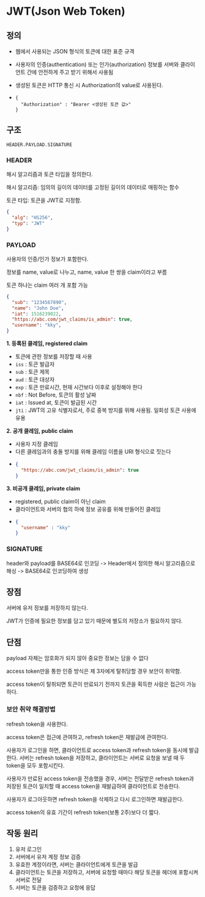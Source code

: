 # JWT(Json Web Token)
## 정의
- 웹에서 사용되는 JSON 형식의 토큰에 대한 표준 규격

- 사용자의 인증(authentication) 또는 인가(authorization) 정보를 서버와 클라이언트 간에 안전하게 주고 받기 위해서 사용됨

- 생성된 토큰은 HTTP 통신 시 Authorization의 value로 사용된다.
- ```
  {
    "Authorization" : "Bearer <생성된 토큰 값>"
  }
  ```
## 구조
`HEADER.PAYLOAD.SIGNATURE`   
### HEADER
해시 알고리즘과 토큰 타입을 정의한다.  

해시 알고리즘: 임의의 길이의 데이터를 고정된 길이의 데이터로 매핑하는 함수   

토큰 타입: 토큰을 JWT로 지정함.  
```json
{
  "alg": "HS256",
  "typ": "JWT"
}
```
### PAYLOAD
사용자의 인증/인가 정보가 포함한다.  

정보를 name, value로 나누고, name, value 한 쌍을 claim이라고 부름  

토큰 하나는 claim 여러 개 포함 가능  

```json
{
  "sub": "1234567890",
  "name": "John Doe",
  "iat": 1516239022,
  "https://abc.com/jwt_claims/is_admin": true,
  "username": "kky",
}
```

**1. 등록된 클레임, registered claim**
  - 토큰에 관한 정보를 저장할 때 사용
  - `iss` : 토큰 발급자
  - `sub` : 토큰 제목
  - `aud` : 토큰 대상자
  - `exp` : 토큰 만료시간, 현재 시간보다 이후로 설정해야 한다
  - `nbf` : Not Before, 토큰의 활성 날짜
  - `iat` : Issued at, 토큰이 발급된 시간
  - `jti` : JWT의 고유 식별자로서, 주로 중복 방지를 위해 사용됨. 일회성 토큰 사용에 유용
    
**2. 공개 클레임, public claim**
  - 사용자 지정 클레임
  - 다른 클레임과의 충돌 방지를 위해 클레임 이름을 URI 형식으로 짓는다
  - ```json
    {
      "https://abc.com/jwt_claims/is_admin": true
    }
    ```
    
**3. 비공개 클레임, private claim**
  - registered, public claim이 아닌 claim
  - 클라이언트와 서버의 협의 하에 정보 공유를 위해 만들어진 클레임
  - ```json
    {
      "username" : "kky"
    }
    ```
### SIGNATURE
header와 payload를 BASE64로 인코딩 -> Header에서 정의한 해시 알고리즘으로 해싱 -> BASE64로 인코딩하여 생성  

## 장점
서버에 유저 정보를 저장하지 않는다.  

JWT가 인증에 필요한 정보를 담고 있기 때문에 별도의 저장소가 필요하지 않다.

## 단점
payload 자체는 암호화가 되지 않아 중요한 정보는 담을 수 없다  

access token만을 통한 인증 방식은 제 3자에게 탈취당할 경우 보안이 취약함.  

access token이 탈취되면 토큰이 만료되기 전까지 토큰을 획득한 사람은 접근이 가능하다.

### 보안 취약 해결방법
refresh token을 사용한다.  

access token은 접근에 관여하고, refresh token은 재발급에 관여한다.  

사용자가 로그인을 하면, 클라이언트로 access token과 refresh token을 동시에 발급한다. 서버는 refresh token을 저장하고, 클라이언트는 서버로 요청을 보낼 때 두 token을 모두 포함시킨다.  

사용자가 만료된 access token을 전송했을 경우, 서버는 전달받은 refresh token과 저장된 토큰이 일치할 때 access token을 재발급하여 클라이언트로 전송한다.  

사용자가 로그아웃하면 refresh token을 삭제하고 다시 로그인하면 재발급한다.  

access token의 유효 기간이 refresh token(보통 2주)보다 더 짧다.  

## 작동 원리
1. 유저 로그인
2. 서버에서 유저 계정 정보 검증
3. 유효한 계정이라면, 서버는 클라이언트에게 토큰을 발급
4. 클라이언트는 토큰을 저장하고, 서버에 요청할 때마다 해당 토큰을 헤더에 포함시켜 서버로 전달
5. 서버는 토큰을 검증하고 요청에 응답
